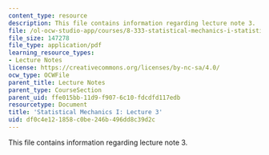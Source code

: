 ```yaml
---
content_type: resource
description: This file contains information regarding lecture note 3.
file: /ol-ocw-studio-app/courses/8-333-statistical-mechanics-i-statistical-mechanics-of-particles-fall-2013/df0c4e121858c0be246b496dd8c39d2c_MIT8_333F13_Lec3.pdf
file_size: 147278
file_type: application/pdf
learning_resource_types:
- Lecture Notes
license: https://creativecommons.org/licenses/by-nc-sa/4.0/
ocw_type: OCWFile
parent_title: Lecture Notes
parent_type: CourseSection
parent_uid: ffe015bb-11d9-f907-6c10-fdcdfd117edb
resourcetype: Document
title: 'Statistical Mechanics I: Lecture 3'
uid: df0c4e12-1858-c0be-246b-496dd8c39d2c
---
```

This file contains information regarding lecture note 3.